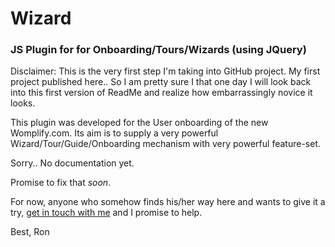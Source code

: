 <h1>Wizard</h1>
<h3>JS Plugin for for Onboarding/Tours/Wizards (using JQuery)</h3>

Disclaimer: This is the very first step I'm taking into GitHub project. My first project published here.. So I am pretty sure I that one day I will look back into this first version of ReadMe and realize how embarrassingly novice it looks.

This plugin was developed for the User onboarding of the new Womplify.com. Its aim is to supply a very powerful Wizard/Tour/Guide/Onboarding mechanism with very powerful feature-set.

Sorry.. No documentation yet.

Promise to fix that <em>soon</em>.

For now, anyone who somehow finds his/her way here and wants to give it a try, <u>get in touch with me</u> and I promise to help.

Best,
Ron
